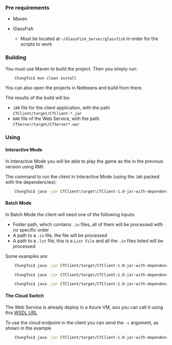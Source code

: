 ### Pre requirements
* Maven
* GlassFish

	* Must be located at `~/GlassFish_Server/glassfish` in order for the scripts to work

### Building

You must use Maven to build the project. Then you simply run:

```bash
	ChungToi$ mvn clean install
```

You can also open the projects in Netbeans and build from there.

The results of the build will be:
* `JAR` file for the client application, with the path `CTClient/target/CTClient-*.jar`
* `WAR` file of the Web Service, with the path `CTServer/target/CTServer*.war`

### Using

#### Interactive Mode
In Interactive Mode you will be able to play the game as the in the previous version using RMI.

The command to run the client in Interactive Mode (using the `JAR` packed with the dependencies):

```bash
	ChungToi$ java -jar CTClient\target\CTClient-1.0-jar-with-dependencies.jar
```

#### Batch Mode
In Batch Mode the client will need one of the following inputs:

* Folder path, which contains `.in` files, all of them will be processed with no specific order
* A path to a `.in` file, the file will be processed
* A path to a `.lst` file, this is a `List File` and all the `.in` files listed will be processed

Some examples are:
```bash
	ChungToi$ java -jar CTClient/target/CTClient-1.0-jar-with-dependencies.jar samples

	ChungToi$ java -jar CTClient/target/CTClient-1.0-jar-with-dependencies.jar samples/ChungToi-0000.in

	ChungToi$ java -jar CTClient/target/CTClient-1.0-jar-with-dependencies.jar samples/Batch1_List1.lst
```
#### The Cloud Switch

The Web Service is already deploy in a Azure VM, sou you can call it using this [WSDL URL](http://solr-impbd.eastus.cloudapp.azure.com:8080/ctwebservice/ChungToiWS)

To use the cloud endpoint in the client you can send the `-c` argument, as shown in the example

```bash
	ChungToi$ java -jar CTClient/target/CTClient-1.0-jar-with-dependencies.jar samples/ChungToi-0000.in -c
```
